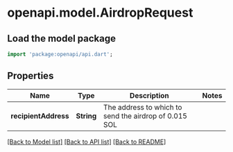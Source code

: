 # openapi.model.AirdropRequest

## Load the model package
```dart
import 'package:openapi/api.dart';
```

## Properties
Name | Type | Description | Notes
------------ | ------------- | ------------- | -------------
**recipientAddress** | **String** | The address to which to send the airdrop of 0.015 SOL | 

[[Back to Model list]](../README.md#documentation-for-models) [[Back to API list]](../README.md#documentation-for-api-endpoints) [[Back to README]](../README.md)


